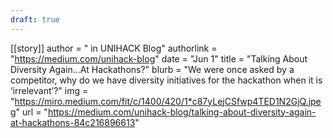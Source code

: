 ```yaml
---
draft: true
---
```

[[story]]
author = " in UNIHACK Blog"
authorlink = "https://medium.com/unihack-blog"
date = "Jun 1"
title = "Talking About Diversity Again…At Hackathons?"
blurb = "We were once asked by a competitor, why do we have diversity initiatives for the hackathon when it is ‘irrelevant’?"
img = "https://miro.medium.com/fit/c/1400/420/1*c87yLejCSfwp4TED1N2GjQ.jpeg"
url = "https://medium.com/unihack-blog/talking-about-diversity-again-at-hackathons-84c216896613"
